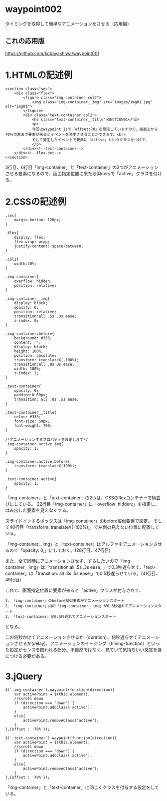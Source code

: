 # waypoint002
タイミングを取得して簡単なアニメーションをさせる（応用編）

## これの応用版
https://github.com/kobayashiwa/waypoint001

# 1.HTMLの記述例
```
<section class="sec">
    <div class="flex">
        <figure class="img-container col2">
            <img class="img-container__img" src="images/img01.jpg" alt="img01">
        </figure>
        <div class="text-container col2">
            <h2 class="text-container__title">SECTION01</h2>
            <p>
            今回はwaypoint.jsで「offset:70」を設定していますので、画面上から70％位置まで要素が来るとイベントを発生させることができます。<br>
            そして発生したイベントで要素に「active」というクラスをつけて、
            </p>
        </div><!--text-container-->
    </div><!--flex-bet-->
</section>
```
3行目、6行目「img-container」と「text-container」の2つがアニメーションさせる要素になるので、画面指定位置に来たらjQueryで「active」クラスを付ける。

# 2.CSSの記述例
```
.sec{
    margin-bottom: 120px;
}
 
.flex{
    display: flex;
    flex-wrap: wrap;
    justify-content: space-between;
}
 
.col2{
    width:40%;
}
 
.img-container{
    overflow: hidden;
    position: relative;
}
 
.img-container__img{
    display: block;
    opacity: 0;
    position: relative;
    transition:all .5s .3s ease; 
    z-index: 0;
}
 
.img-container:before{
    background: #333;
    content: '';
    display: block;
    height: 100%;
    position: absolute;
    transform: translateX(-100%);
    transition:all .8s 0s ease; 
    width: 100%;
    z-index: 1;     
}
 
.text-container{
    opacity: 0;
    padding:0 60px;
    transition: all .8s .5s ease;
}
 
.text-container__title{
    color: #333;
    font-size: 60px;
    font-weight: 700;
}
 
/*アニメーションするプロパティを設定します*/
.img-container.active img{
    opacity: 1;
}
 
.img-container.active:before{
    transform: translateX(100%);        
}
 
.text-container.active{
    opacity: 1;
}
```
「img-container」と「text-container」の2つは、CSSのflexコンテナーで横並びにしている。
22行目「img-container」に「overflow: hidden;」を指定し、はみ出した要素を見えなくする。

スライドインするボックスは「img-container」のbefore擬似要素で設定。
そして40行目「transform: translateX(-100%);」で左側の見えない位置に配置している。

「img-container__img」と「text-container」はアルファをアニメーションさせるので「opacity: 0;」にしておく。(28行目、47行目)

また、全て同時にアニメーションさせず、ずらしたいので「img-container__img」は「transition:all .5s .3s ease; 」で0.3秒遅らせて、「text-container」は「transition: all .8s .5s ease;」で0.5秒遅らせている。(41行目、49行目)

これで、画面指定位置に要素が来ると「active」クラスが付与されて、
```
1. 「img-container」のbefore擬似要素がアニメーションスタート
2. 「img-container」内の「img-container__img」が0.3秒遅れてアニメーションスタート
3. 「text-container」が0.5秒遅れてアニメーションスタート
```
となる。

この何秒かけてアニメーションさせるか（duration）、何秒遅らせてアニメーションさせるか(delay)、アニメーションのイージング（timing-function）といった設定がセンスを問われる部分。不自然ではなく、見ていて気持ちいい感覚を身につける必要がある。

# 3.jQuery
```
$('.img-container').waypoint(function(direction){
    var activePoint = $(this.element);
    //scroll down
    if (direction === 'down') {
        activePoint.addClass('active');
    }
    else{
        activePoint.removeClass('active');
    }
},{offset : '70%'});
 
$('.text-container').waypoint(function(direction){
    var activePoint = $(this.element);
    //scroll down
    if (direction === 'down') {
        activePoint.addClass('active');
    }
    else{
        activePoint.removeClass('active');
    }       
},{offset : '70%'});
```
「img-container」と「text-container」に同じくクラスを付与する設定をしている。
